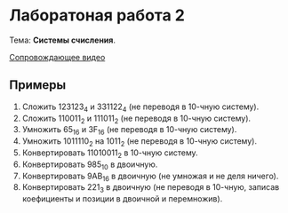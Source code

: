 # Лаборатоная работа 2

Тема: **Системы счисления**.

[Сопровождающее видео](https://www.youtube.com/watch?v=kG_ipMygRUc&list=PL4sUOB8DjVlWUcSaCu0xPcK7rYeRwGpl7&index=1)

## Примеры

1. Сложить 123123<sub>4</sub> и 331122<sub>4</sub> (не переводя в 10-чную систему).
2. Сложить 110011<sub>2</sub> и 111011<sub>2</sub> (не переводя в 10-чную систему).
3. Умножить 65<sub>16</sub> и 3F<sub>16</sub> (не переводя в 10-чную систему).
3. Умножить 1011110<sub>2</sub> на 1011<sub>2</sub> (не переводя в 10-чную систему).
1. Конвертировать 11010011<sub>2</sub> в 10-чную систему.
2. Конвертировать 985<sub>10</sub> в двоичную.
2. Конвертировать 9AB<sub>16</sub> в двоичную (не умножая и не деля ничего).
2. Конвертировать 221<sub>3</sub> в двоичную (не переводя в 10-чную, записав коефициенты и позиции в двоичной и перемножив).

